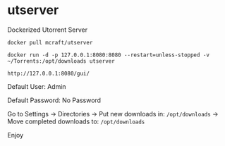 # utserver
Dockerized Utorrent Server

`docker pull mcraft/utserver`

`docker run -d -p 127.0.0.1:8080:8080 --restart=unless-stopped -v ~/Torrents:/opt/downloads utserver`

`http://127.0.0.1:8080/gui/`

Default User: Admin

Default Password: No Password

Go to Settings -> Directories -> Put new downloads in: `/opt/downloads` -> Move completed downloads to: `/opt/downloads`

Enjoy
